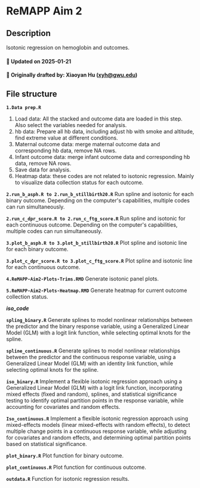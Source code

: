 # ReMAPP Aim 2

## Description

Isotonic regression on hemoglobin and outcomes. 

#### :pushpin: Updated on 2025-01-21
#### :pushpin: Originally drafted by: Xiaoyan Hu (xyh@gwu.edu)

## File structure

**`1.Data prep.R`**
1. Load data: All the stacked and outcome data are loaded in this step. Also select the variables needed for analysis.
2. hb data: Prepare all hb data, including adjust hb with smoke and altitude, find extreme value at different conditions.
3. Maternal outcome data: merge maternal outcome data and corresponding hb data, remove NA rows.
4. Infant outcome data: merge infant outcome data and corresponding hb data, remove NA rows.
5. Save data for analysis.
6. Heatmap data: these codes are not related to isotonic regression. Mainly to visualize data collection status for each outcome.

**`2.run_b_asph.R to 2.run_b_stillbirth20.R`**
Run spline and isotonic for each binary outcome. 
Depending on the computer's capabilities, multiple codes can run simultaneously. 

**`2.run_c_dpr_score.R to 2.run_c_ftg_score.R`**
Run spline and isotonic for each continuous outcome. 
Depending on the computer's capabilities, multiple codes can run simultaneously.

**`3.plot_b_asph.R to 3.plot_b_stillbirth20.R`**
Plot spline and isotonic line for each binary outcome. 

**`3.plot_c_dpr_score.R to 3.plot_c_ftg_score.R`**
Plot spline and isotonic line for each continuous outcome. 

**`4.ReMAPP-Aim2-Plots-Trims.RMD`**
Generate isotonic panel plots.

**`5.ReMAPP-Aim2-Plots-Heatmap.RMD`**
Generate heatmap for current outcome collection status.

**_iso_code_**

**`spling_binary.R`**
Generate splines to model nonlinear relationships between the predictor and the binary response variable, using a Generalized Linear Model (GLM) with a logit link function, while selecting optimal knots for the spline.

**`spline_continuous.R`**
Generate splines to model nonlinear relationships between the predictor and the continuous response variable, using a Generalized Linear Model (GLM) with an identity link function, while selecting optimal knots for the spline.

**`iso_binary.R`** 
Implement a flexible isotonic regression approach using a Generalized Linear Model (GLM) with a logit link function, incorporating mixed effects (fixed and random), splines, and statistical significance testing to identify optimal partition points in the response variable, while accounting for covariates and random effects.

**`Iso_continuous.R`** 
Implement a flexible isotonic regression approach using mixed-effects models (linear mixed-effects with random effects), to detect multiple change points in a continuous response variable, while adjusting for covariates and random effects, and determining optimal partition points based on statistical significance.

**`plot_binary.R`** 
Plot function for binary outcome.

**`plot_continuous.R`**
Plot function for continuous outcome.

**`outdata.R`**
Function for isotonic regression results.



